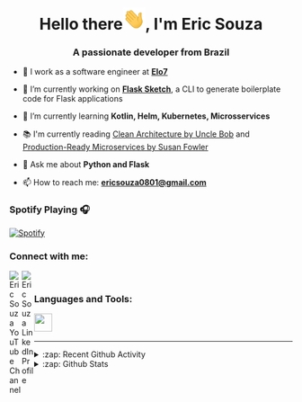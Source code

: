 <h1 align="center">Hello there<img src="https://raw.githubusercontent.com/ABSphreak/ABSphreak/master/gifs/Hi.gif" width="40px" />, I'm Eric Souza</h1>
<h3 align="center">A passionate developer from Brazil</h3>

- 🔭 I work as a software engineer at [**Elo7**](https://www.elo7.com)

- 🐍 I’m currently working on [**Flask Sketch**](https://github.com/ericsouza/flask-sketch), a CLI to generate boilerplate code for Flask applications 

- 🌱 I’m currently learning **Kotlin, Helm, Kubernetes, Microsservices**

- 📚 I'm currently reading [Clean Architecture by Uncle Bob](https://www.amazon.com/Robert-C-Martin/dp/0134494164/ref=sr_1_1?dchild=1&keywords=clean+architecture&qid=1598404061&sr=8-1) and [Production-Ready Microservices by Susan Fowler](https://www.amazon.com/Production-Ready-Microservices-Susan-Fowler/dp/1491965975)

- 💬 Ask me about **Python and Flask**

- 📫 How to reach me: **ericsouza0801@gmail.com**

### Spotify Playing 🎧
[![Spotify](https://spotify-playing.ericsouza.vercel.app/api/spotify)](https://open.spotify.com/user/ryseric)

### Connect with me:

[<img align="left" alt="Eric Souza YouTube Channel" width="22px" src="https://cdn.jsdelivr.net/npm/simple-icons@v3/icons/youtube.svg" />][youtube]
[<img align="left" alt="Eric Souza LinkedIn Profile" width="22px" src="https://cdn.jsdelivr.net/npm/simple-icons@v3/icons/linkedin.svg" />][linkedin]

<br />

### Languages and Tools:
<img height="32" width="32" src="https://cdn.jsdelivr.net/npm/simple-icons@v4/icons/java.svg" />

---
<details>
    <summary>:zap: Recent Github Activity</summary>

<!--START_SECTION:activity-->
1. ❗️ Opened issue [#23](https://github.com/miguelgrinberg/APIFairy/issues/23) in [miguelgrinberg/APIFairy](https://github.com/miguelgrinberg/APIFairy)
2. ❗️ Closed issue [#20](https://github.com/nickjj/flask-static-digest/issues/20) in [nickjj/flask-static-digest](https://github.com/nickjj/flask-static-digest)
3. 🗣 Commented on [#20](https://github.com/nickjj/flask-static-digest/issues/20) in [nickjj/flask-static-digest](https://github.com/nickjj/flask-static-digest)
4. 🗣 Commented on [#20](https://github.com/nickjj/flask-static-digest/issues/20) in [nickjj/flask-static-digest](https://github.com/nickjj/flask-static-digest)
5. 🗣 Commented on [#20](https://github.com/nickjj/flask-static-digest/issues/20) in [nickjj/flask-static-digest](https://github.com/nickjj/flask-static-digest)
<!--END_SECTION:activity-->

</details>

<details>
  <summary>:zap: Github Stats</summary>

  <img align="left" alt="Eric's Github Stats" src="https://github-readme-stats.ericsouza.vercel.app/api?username=ericsouza&show_icons=true&hide_border=true" />

</details>


[youtube]: https://www.youtube.com/channel/UCivrXFPSHLYAvHu3-0vPX9Q
[linkedin]: https://linkedin.com/in/eric-cardoso-souza
